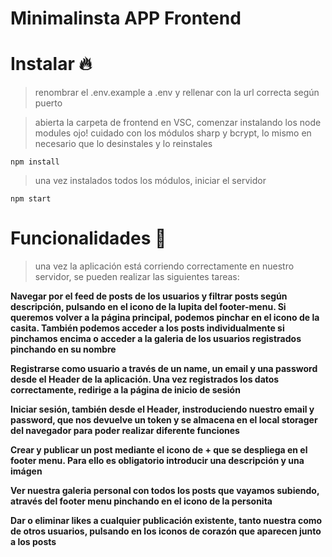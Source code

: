 # Minimalinsta APP Frontend

# Instalar 🔥

> renombrar el .env.example a .env y rellenar con la url correcta según puerto

> abierta la carpeta de frontend en VSC, comenzar instalando los node modules
> ojo! cuidado con los módulos sharp y bcrypt, lo mismo en necesario que lo desinstales y lo reinstales

```
npm install
```

> una vez instalados todos los módulos, iniciar el servidor

```
npm start
```

# Funcionalidades 💫

> una vez la aplicación está corriendo correctamente en nuestro servidor, se pueden realizar las siguientes tareas:

**Navegar por el feed de posts de los usuarios y filtrar posts según descripción, pulsando en el icono de la lupita del footer-menu. Si queremos volver a la página principal, podemos pinchar en el icono de la casita. También podemos acceder a los posts individualmente si pinchamos encima o acceder a la galeria de los usuarios registrados pinchando en su nombre**

**Registrarse como usuario a través de un name, un email y una password desde el Header de la aplicación. Una vez registrados los datos correctamente, redirige a la página de inicio de sesión**

**Iniciar sesión, también desde el Header, instroduciendo nuestro email y password, que nos devuelve un token y se almacena en el local storager del navegador para poder realizar diferente funciones**

**Crear y publicar un post mediante el icono de + que se despliega en el footer menu. Para ello es obligatorio introducir una descripción y una imágen**

**Ver nuestra galeria personal con todos los posts que vayamos subiendo, através del footer menu pinchando en el icono de la personita**

**Dar o eliminar likes a cualquier publicación existente, tanto nuestra como de otros usuarios, pulsando en los iconos de corazón que aparecen junto a los posts**
